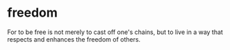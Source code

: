 # freedom
For to be free is not merely to cast off one's chains, but to live in a way that respects and enhances the freedom of others.
